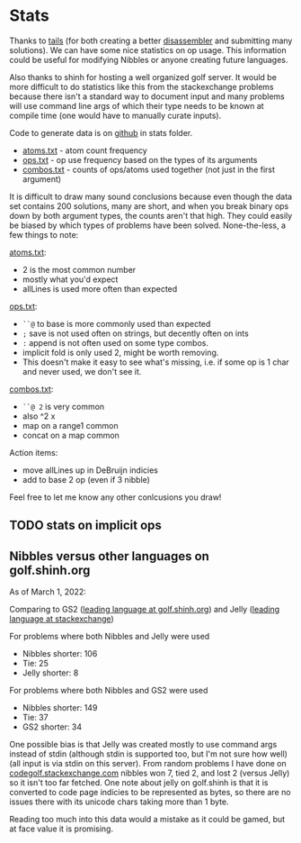 # Stats

Thanks to [tails](https://twitter.com/saito_ta) (for both creating a better [disassembler](http://www.tailsteam.com/cgi-bin/nbbdag/index.pl) and submitting many solutions). We can have some nice statistics on op usage. This information could be useful for modifying Nibbles or anyone creating future languages.

Also thanks to shinh for hosting a well organized golf server. It would be more difficult to do statistics like this from the stackexchange problems because there isn't a standard way to document input and many problems will use command line args of which their type needs to be known at compile time (one would have to manually curate inputs).

Code to generate data is on [github](https://github.com/darrenks/nibbles) in stats folder.

-  [atoms.txt](atoms.txt) - atom count frequency
-  [ops.txt](ops.txt) - op use frequency based on the types of its arguments
-  [combos.txt](combos.txt) - counts of ops/atoms used together (not just in the first argument)

It is difficult to draw many sound conclusions because even though the data set contains 200 solutions, many are short, and when you break binary ops down by both argument types, the counts aren't that high. They could easily be biased by which types of problems have been solved. None-the-less, a few things to note:

[atoms.txt](atoms.txt):

-  2 is the most common number
-  mostly what you'd expect
-  allLines is used more often than expected

[ops.txt](ops.txt):

-  ` ``@ ` to base is more commonly used than expected
-  `;` save is not used often on strings, but decently often on ints
-  `:` append is not often used on some type combos.
-  implicit fold is only used 2, might be worth removing.
-  This doesn't make it easy to see what's missing, i.e. if some op is 1 char and never used, we don't see it.

[combos.txt](combos.txt):

-  ` ``@ 2 ` is very common
-  also ^2 x
-  map on a range1 common
-  concat on a map common

Action items:

-  move allLines up in DeBruijn indicies
-  add to base 2 op (even if 3 nibble)

Feel free to let me know any other conlcusions you draw!

## TODO stats on implicit ops

## Nibbles versus other languages on golf.shinh.org

As of March 1, 2022:

Comparing to GS2 ([leading language at golf.shinh.org](http://golf.shinh.org/lranking.rb)) and Jelly ([leading language at stackexchange](https://codegolf.meta.stackexchange.com/questions/8798/golfing-class-of-a-language))

For problems where both Nibbles and Jelly were used

-  Nibbles shorter: 106
-  Tie: 25
-  Jelly shorter: 8

For problems where both Nibbles and GS2 were used

-  Nibbles shorter: 149
-  Tie: 37
-  GS2 shorter: 34

One possible bias is that Jelly was created mostly to use command args instead of stdin (although stdin is supported too, but I'm not sure how well) (all input is via stdin on this server). From random problems I have done on [codegolf.stackexchange.com](https://codegolf.stackexchange.com) nibbles won 7, tied 2, and lost 2 (versus Jelly) so it isn't too far fetched. One note about jelly on golf.shinh is that it is converted to code page indicies to be represented as bytes, so there are no issues there with its unicode chars taking more than 1 byte.

Reading too much into this data would a mistake as it could be gamed, but at face value it is promising.
